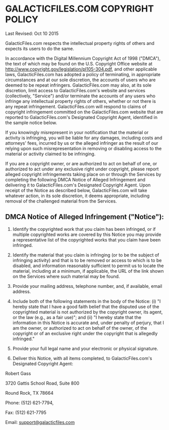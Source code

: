 # GALACTICFILES.COM COPYRIGHT POLICY

Last Revised:  Oct 10 2015

GalacticFiles.com respects the intellectual property rights of others and expects its users to do the same.

In accordance with the Digital Millennium Copyright Act of 1998 ("DMCA"), the text of which may be found on the U.S. Copyright Office website at http://www.copyright.gov/legislation/pl105-304.pdf, and other applicable laws, GalacticFiles.com has adopted a policy of terminating, in appropriate circumstances and at our sole discretion, the accounts of users who are deemed to be repeat infringers. GalacticFiles.com may also, at its sole discretion, limit access to GalacticFiles.com's website and services (collectively, "Service") and/or terminate the accounts of any users who infringe any intellectual property rights of others, whether or not there is any repeat infringement. GalacticFiles.com will respond to claims of copyright infringement committed on the GalacticFiles.com website that are reported to GalacticFiles.com's Designated Copyright Agent, identified in the sample notice below.

If you knowingly misrepresent in your notification that the material or activity is infringing, you will be liable for any damages, including costs and attorneys' fees, incurred by us or the alleged infringer as the result of our relying upon such misrepresentation in removing or disabling access to the material or activity claimed to be infringing.

If you are a copyright owner, or are authorized to act on behalf of one, or authorized to act under any exclusive right under copyright, please report alleged copyright infringements taking place on or through the Services by completing the following DMCA Notice of Alleged Infringement and delivering it to GalacticFiles.com's Designated Copyright Agent. Upon receipt of the Notice as described below, GalacticFiles.com will take whatever action, in its sole discretion, it deems appropriate, including removal of the challenged material from the Services.

## DMCA Notice of Alleged Infringement ("Notice"):

1. Identify the copyrighted work that you claim has been infringed, or if multiple copyrighted works are covered by this Notice you may provide a representative list of the copyrighted works that you claim have been infringed.

1. Identify the material that you claim is infringing (or to be the subject of infringing activity) and that is to be removed or access to which is to be disabled, and information reasonably sufficient to permit us to locate the material, including at a minimum, if applicable, the URL of the link shown on the Services where such material may be found.

1. Provide your mailing address, telephone number, and, if available, email address.

1. Include both of the following statements in the body of the Notice: (i) "I hereby state that I have a good faith belief that the disputed use of the copyrighted material is not authorized by the copyright owner, its agent, or the law (e.g., as a fair use)"; and (ii) "I hereby state that the information in this Notice is accurate and, under penalty of perjury, that I am the owner, or authorized to act on behalf of the owner, of the copyright or of an exclusive right under the copyright that is allegedly infringed."

1. Provide your full legal name and your electronic or physical signature.

1. Deliver this Notice, with all items completed, to GalacticFiles.com's Designated Copyright Agent:

Robert Gass

3720 Gattis School Road, Suite 800

Round Rock, TX 78664


Phone: (512) 621-7794, 

Fax: (512) 621-7795

Email: support@galacticfiles.com
